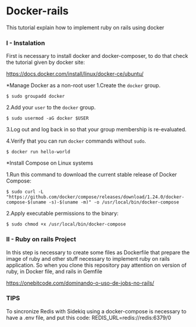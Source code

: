 # Docker-rails
This tutorial explain how to implement ruby on rails using docker
### I - Instalation 
First is necessary to install docker and docker-composer, to do that check the tutorial given by docker site:

https://docs.docker.com/install/linux/docker-ce/ubuntu/

*Manage Docker as a non-root user
1.Create the `docker` group.

    $ sudo groupadd docker

2.Add your `user` to the `docker` group.

    $ sudo usermod -aG docker $USER
    
3.Log out and log back in so that your group membership is re-evaluated.

4.Verify that you can run `docker` commands without `sudo`.

    $ docker run hello-world
    
*Install Compose on Linux systems

1.Run this command to download the current stable release of Docker Compose:

    $ sudo curl -L "https://github.com/docker/compose/releases/download/1.24.0/docker-compose-$(uname -s)-$(uname -m)" -o /usr/local/bin/docker-compose

2.Apply executable permissions to the binary:

    $ sudo chmod +x /usr/local/bin/docker-compose

### II - Ruby on rails Project
In this step is necessary to create some files as Dockerfile that prepare the image of ruby ​​and other stuff necessary to implement ruby ​​on rails application. So when you clone this repository pay attention on version of ruby, in Docker file, and rails in Gemfile

https://onebitcode.com/dominando-o-uso-de-jobs-no-rails/

### TIPS
To sincronize Redis with Sidekiq using a docker-compose is necessary to have a .env file, and put this code:
  REDIS_URL=redis://redis:6379/0
 
